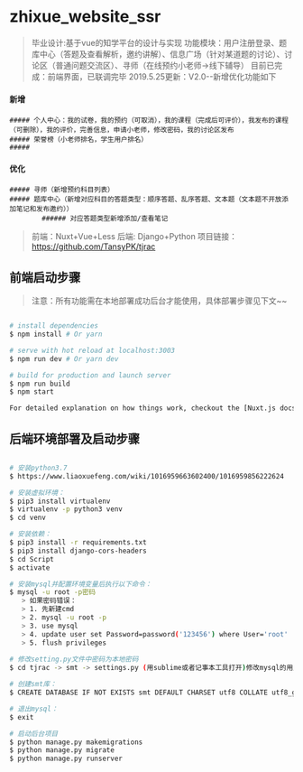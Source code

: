 # zhixue_website_ssr

>毕业设计:基于vue的知学平台的设计与实现
>功能模块：用户注册登录、题库中心（答题及查看解析，邀约讲解）、信息广场（针对某道题的讨论）、讨论区（普通问题交流区）、寻师（在线预约小老师->线下辅导）
>目前已完成：前端界面，已联调完毕
>2019.5.25更新：V2.0--新增优化功能如下
 
 #### 新增
    
	##### 个人中心：我的试卷，我的预约（可取消），我的课程（完成后可评价），我发布的课程（可删除），我的评价，完善信息，申请小老师，修改密码，我的讨论区发布
	##### 荣誉榜（小老师排名，学生用户排名）
	##### 

 #### 优化
    ##### 寻师（新增预约科目列表）
    ##### 题库中心（新增对应科目的答题类型：顺序答题、乱序答题、文本题（文本题不开放添加笔记和发布邀约））	
	        ###### 对应答题类型新增添加/查看笔记		

>前端：Nuxt+Vue+Less
>后端: Django+Python  项目链接：https://github.com/TansyPK/tjrac

## 前端启动步骤

> 注意：所有功能需在本地部署成功后台才能使用，具体部署步骤见下文~~

```bash

# install dependencies
$ npm install # Or yarn

# serve with hot reload at localhost:3003
$ npm run dev # Or yarn dev

# build for production and launch server
$ npm run build
$ npm start

For detailed explanation on how things work, checkout the [Nuxt.js docs](https://github.com/nuxt/nuxt.js).

```

## 后端环境部署及启动步骤

``` bash 

# 安装python3.7 
$ https://www.liaoxuefeng.com/wiki/1016959663602400/1016959856222624

# 安装虚拟环境：
$ pip3 install virtualenv
$ virtualenv -p python3 venv
$ cd venv

# 安装依赖：
$ pip3 install -r requirements.txt
$ pip3 install django-cors-headers
$ cd Script
$ activate

# 安装mysql并配置环境变量后执行以下命令：
$ mysql -u root -p密码
   > 如果密码错误：
   > 1. 先新建cmd
   > 2. mysql -u root -p
   > 3. use mysql
   > 4. update user set Password=password('123456') where User='root'
   > 5. flush privileges
   
# 修改setting.py文件中密码为本地密码
$ cd tjrac -> smt -> settings.py (用sublime或者记事本工具打开)修改mysql的用户名和密码为自己本地的

# 创建smt库：
$ CREATE DATABASE IF NOT EXISTS smt DEFAULT CHARSET utf8 COLLATE utf8_general_ci;

# 退出mysql： 
$ exit

# 启动后台项目
$ python manage.py makemigrations
$ python manage.py migrate
$ python manage.py runserver

```
